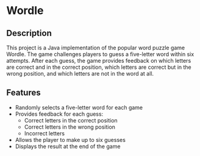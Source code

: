 # Wordle

## Description

This project is a Java implementation of the popular word puzzle game Wordle. The game challenges players to guess a five-letter word within six attempts. After each guess, the game provides feedback on which letters are correct and in the correct position, which letters are correct but in the wrong position, and which letters are not in the word at all.

## Features

- Randomly selects a five-letter word for each game
- Provides feedback for each guess:
  - Correct letters in the correct position
  - Correct letters in the wrong position
  - Incorrect letters
- Allows the player to make up to six guesses
- Displays the result at the end of the game

